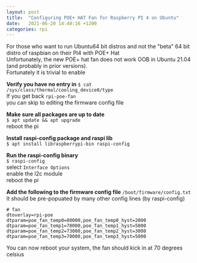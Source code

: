 ```yaml
---
layout: post
title:  "Configuring POE+ HAT Fan for Raspberry PI 4 on Ubuntu"
date:   2021-06-20 14:40:16 +1200
categories: rpi
---
```


For those who want to run Ubuntu64 bit distros and not the "beta" 64 bit distro of raspbian on their PI4 with POE+ Hat\
Unfortunately, the new POE+ hat fan does not work OOB in Ubuntu 21.04 (and probably in prior versions).\
Fortunately it is trivial to enable

**Verify you have no entry in** `$ cat /sys/class/thermal/cooling_device0/type`\
If you get back
`rpi-poe-fan`\
you can skip to editing the firmware config file

**Make sure all packages are up to date**\
`$ apt update && apt upgrade`\
reboot the pi

**Install raspi-config package and raspi lib**\
`$ apt install libraspberrypi-bin raspi-config`

**Run the raspi-config binary**\
`$ raspi-config`\
select `Interface Options`\
enable the I2c module\
reboot the pi

**Add the following to the firmware config file** `/boot/firmware/config.txt`\
It should be pre-popuated by many other config lines (by raspi-config)
```
# fan
dtoverlay=rpi-poe
dtparam=poe_fan_temp0=80000,poe_fan_temp0_hyst=2000
dtparam=poe_fan_temp1=78000,poe_fan_temp1_hyst=5000
dtparam=poe_fan_temp2=73000,poe_fan_temp2_hyst=3000
dtparam=poe_fan_temp3=70000,poe_fan_temp3_hyst=5000

```

You can now reboot your system, the fan should kick in at 70 degrees celsius
